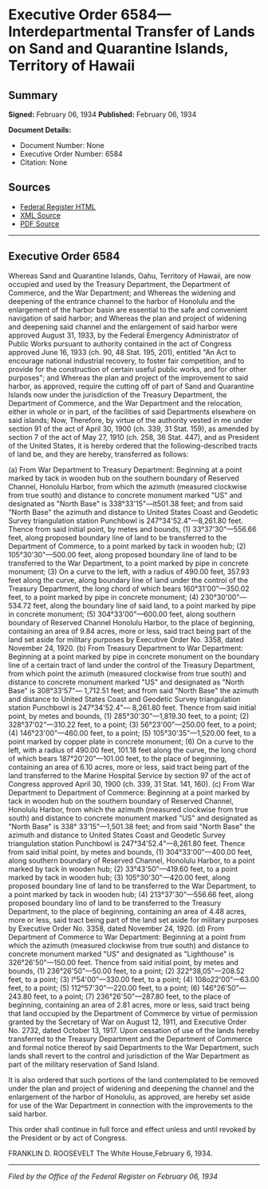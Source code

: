 # Executive Order 6584—Interdepartmental Transfer of Lands on Sand and Quarantine Islands, Territory of Hawaii

## Summary

**Signed:** February 06, 1934
**Published:** February 06, 1934

**Document Details:**
- Document Number: None
- Executive Order Number: 6584
- Citation: None

## Sources
- [Federal Register HTML](https://www.presidency.ucsb.edu/documents/executive-order-6584-interdepartmental-transfer-lands-sand-and-quarantine-islands)
- [XML Source](None)
- [PDF Source](None)

---

## Executive Order 6584

Whereas Sand and Quarantine Islands, Oahu, Territory of Hawaii, are now occupied and used by the Treasury Department, the Department of Commerce, and the War Department; and
Whereas the widening and deepening of the entrance channel to the harbor of Honolulu and the enlargement of the harbor basin are essential to the safe and convenient navigation of said harbor; and
Whereas the plan and project of widening and deepening said channel and the enlargement of said harbor were approved August 31, 1933, by the Federal Emergency Administrator of Public Works pursuant to authority contained in the act of Congress approved June 16, 1933 (ch. 90, 48 Stat. 195, 201), entitled "An Act to encourage national industrial recovery, to foster fair competition, and to provide for the construction of certain useful public works, and for other purposes"; and
Whereas the plan and project of the improvement to said harbor, as approved, require the cutting off of part of Sand and Quarantine Islands now under the jurisdiction of the Treasury Department, the Department of Commerce, and the War Department and the relocation, either in whole or in part, of the facilities of said Departments elsewhere on said islands;
Now, Therefore, by virtue of the authority vested in me under section 91 of the act of April 30, 1900 (ch. 339, 31 Stat. 159), as amended by section 7 of the act of May 27, 1910 (ch. 258, 36 Stat. 447), and as President of the United States, it is hereby ordered that the following-described tracts of land be, and they are hereby, transferred as follows:

(a) From War Department to Treasury Department:
Beginning at a point marked by tack in wooden hub on the southern boundary of Reserved Channel, Honolulu Harbor, from which the azimuth (measured clockwise from true south) and distance to concrete monument marked "US" and designated as "North Base" is 338°33'15"—lt501.38 feet; and from said "North Base" the azimuth and distance to United States Coast and Geodetic Survey triangulation station Punchbowl is 247°34'52.4"—8,261.80 feet. Thence from said initial point, by metes and bounds,
    (1) 33°37'30"—556.66 feet, along proposed boundary line of land to be transferred to the Department of Commerce, to a point marked by tack in wooden hub;
    (2) 105°30'30"—500.00 feet, along proposed boundary line of land to be transferred to the War Department, to a point marked by pipe in concrete monument;
    (3) On a curve to the left, with a radius of 490.00 feet, 357.93 feet along the curve, along boundary line of land under the control of the Treasury Department, the long chord of which bears 160°31'00"—350.02 feet, to a point marked by pipe in concrete monument;
    (4) 230°30'00"—534.72 feet, along the boundary line of said land, to a point marked by pipe in concrete monument;
    (5) 304°33'00"—600.00 feet, along southern boundary of Reserved Channel Honolulu Harbor, to the place of beginning, containing an area of 9.84 acres, more or less, said tract being part of the land set aside for military purposes by Executive Order No. 3358, dated November 24, 1920.
(b) From Treasury Department to War Department:
Beginning at a point marked by pipe in concrete monument on the boundary line of a certain tract of land under the control of the Treasury Department, from which point the azimuth (measured clockwise from true south) and distance to concrete monument marked "US" and designated as "North Base" is 308°33'57"— 1,712.51 feet; and from said "North Base" the azimuth and distance to United States Coast and Geodetic Survey triangulation station Punchbowl is 247°34'52.4"— 8,261.80 feet. Thence from said initial point, by metes and bounds,
    (1) 285°30'30"—1,819.30 feet, to a point;
    (2) 328°37'02"—310.22 feet, to a point;
    (3) 56°23'00"—250.00 feet, to a point;
    (4) 146°23'00"—460.00 feet, to a point;
    (5) 105°30'35"—1,520.00 feet, to a point marked by copper plate in concrete monument;
    (6) On a curve to the left, with a radius of 490.00 feet, 101.18 feet along the curve, the long chord of which bears 187°20'20"—101.00 feet, to the place of beginning, containing an area of 6.10 acres, more or less, said tract being part of the land transferred to the Marine Hospital Service by section 97 of the act of Congress approved April 30, 1900 (ch. 339, 31 Stat. 141, 160).
(c) From War Department to Department of Commerce:
Beginning at a point marked by tack in wooden hub on the southern boundary of Reserved Channel, Honolulu Harbor, from which the azimuth (measured clockwise from true south) and distance to concrete monument marked "US" and designated as "North Base" is 338° 33'15"—1,501.38 feet; and from said "North Base" the azimuth and distance to United States Coast and Geodetic Survey triangulation station Punchbowl is 247°34'52.4"—8,261.80 feet. Thence from said initial point, by metes and bounds,
    (1) 304°33'00"—400.00 feet, along southern boundary of Reserved Channel, Honolulu Harbor, to a point marked by tack in wooden hub;
    (2) 33°43'50"—419.60 feet, to a point marked by tack in wooden hub;
    (3) 105°30'30"—420.00 feet, along proposed boundary line of land to be transferred to the War Department, to a point marked by tack in wooden hub;
    (4) 213°37'30"—556.66 feet, along proposed boundary lino of land to be transferred to the Treasury Department, to the place of beginning, containing an area of 4.48 acres, more or less, said tract being part of the land set aside for military purposes by Executive Order No. 3358, dated November 24, 1920.
(d) From Department of Commerce to War Department:
Beginning at a point from which the azimuth (measured clockwise from true south) and distance to concrete monument marked "US" and designated as "Lighthouse" is 326°26'50"—150.00 feet. Thence from said initial point, by metes and bounds,
    (1) 236°26'50"—50.00 feet, to a point;
    (2) 322°38,05"—208.52 feet, to a point;
    (3) l°54'00"—330.00 feet, to a point;
    (4) 108o22'00"—63.00 feet, to a point;
    (5) 112°57'30"—220.00 feet, to a point;
    (6) 146°26'50"—243.80 feet, to a point;
    (7) 236°26'50"—287.80 feet, to the place of beginning, containing an area of 2.81 acres, more or less, said tract being that land occupied by the Department of Commerce by virtue of permission granted by the Secretary of War on August 12, 1911, and Executive Order No. 2732, dated October 13, 1917.
Upon cessation of use of the lands hereby transferred to the Treasury Department and the Department of Commerce and formal notice thereof by said Departments to the War Department, such lands shall revert to the control and jurisdiction of the War Department as part of the military reservation of Sand Island.

It is also ordered that such portions of the land contemplated to be removed under the plan and project of widening and deepening the channel and the enlargement of the harbor of Honolulu, as approved, are hereby set aside for use of the War Department in connection with the improvements to the said harbor.

This order shall continue in full force and effect unless and until revoked by the President or by act of Congress.

FRANKLIN D. ROOSEVELT
The White House,February 6, 1934.

---

*Filed by the Office of the Federal Register on February 06, 1934*
